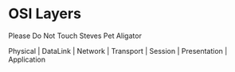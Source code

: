 # OSI Layers
Please Do Not Touch Steves Pet Aligator

Physical | DataLink | Network | Transport | Session | Presentation | Application


